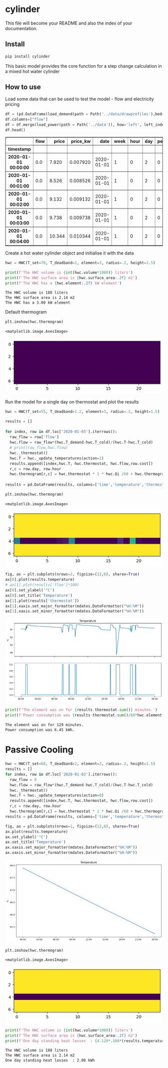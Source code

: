 cylinder
================

<!-- WARNING: THIS FILE WAS AUTOGENERATED! DO NOT EDIT! -->

This file will become your README and also the index of your
documentation.

## Install

``` sh
pip install cylinder
```

This basic model provides the core function for a step change
calculation in a mixed hot water cylinder

## How to use

Load some data that can be used to test the model - flow and electricity
pricing

``` python
df = (pd.DataFrame(load_demand(path = Path('../data/drawprofiles'),bed=5,unit=4)))
df.columns=["flow"]
df = df.merge(load_power(path = Path('../data')), how='left', left_index=True, right_index=True)
df.head()
```

<div>
<style scoped>
    .dataframe tbody tr th:only-of-type {
        vertical-align: middle;
    }

    .dataframe tbody tr th {
        vertical-align: top;
    }

    .dataframe thead th {
        text-align: right;
    }
</style>
<table border="1" class="dataframe">
  <thead>
    <tr style="text-align: right;">
      <th></th>
      <th>flow</th>
      <th>price</th>
      <th>price_kw</th>
      <th>date</th>
      <th>week</th>
      <th>hour</th>
      <th>day</th>
      <th>peak</th>
      <th>tou</th>
      <th>cost</th>
      <th>n_cost</th>
      <th>sr_cost</th>
      <th>lr_cost</th>
    </tr>
    <tr>
      <th>timestamp</th>
      <th></th>
      <th></th>
      <th></th>
      <th></th>
      <th></th>
      <th></th>
      <th></th>
      <th></th>
      <th></th>
      <th></th>
      <th></th>
      <th></th>
      <th></th>
    </tr>
  </thead>
  <tbody>
    <tr>
      <th>2020-01-01 00:00:00</th>
      <td>0.0</td>
      <td>7.920</td>
      <td>0.007920</td>
      <td>2020-01-01</td>
      <td>1</td>
      <td>0</td>
      <td>2</td>
      <td>0</td>
      <td>0.02</td>
      <td>0.027920</td>
      <td>-0.22080</td>
      <td>0.162438</td>
      <td>0.149272</td>
    </tr>
    <tr>
      <th>2020-01-01 00:01:00</th>
      <td>0.0</td>
      <td>8.526</td>
      <td>0.008526</td>
      <td>2020-01-01</td>
      <td>1</td>
      <td>0</td>
      <td>2</td>
      <td>0</td>
      <td>0.02</td>
      <td>0.028526</td>
      <td>-0.21474</td>
      <td>0.158675</td>
      <td>0.145694</td>
    </tr>
    <tr>
      <th>2020-01-01 00:02:00</th>
      <td>0.0</td>
      <td>9.132</td>
      <td>0.009132</td>
      <td>2020-01-01</td>
      <td>1</td>
      <td>0</td>
      <td>2</td>
      <td>0</td>
      <td>0.02</td>
      <td>0.029132</td>
      <td>-0.20868</td>
      <td>0.155010</td>
      <td>0.142235</td>
    </tr>
    <tr>
      <th>2020-01-01 00:03:00</th>
      <td>0.0</td>
      <td>9.738</td>
      <td>0.009738</td>
      <td>2020-01-01</td>
      <td>1</td>
      <td>0</td>
      <td>2</td>
      <td>0</td>
      <td>0.02</td>
      <td>0.029738</td>
      <td>-0.20262</td>
      <td>0.151437</td>
      <td>0.138888</td>
    </tr>
    <tr>
      <th>2020-01-01 00:04:00</th>
      <td>0.0</td>
      <td>10.344</td>
      <td>0.010344</td>
      <td>2020-01-01</td>
      <td>1</td>
      <td>0</td>
      <td>2</td>
      <td>0</td>
      <td>0.02</td>
      <td>0.030344</td>
      <td>-0.19656</td>
      <td>0.147952</td>
      <td>0.135645</td>
    </tr>
  </tbody>
</table>
</div>

Create a hot water cylinder object and initialise it with the data

``` python
hwc = HWC(T_set=70, T_deadband=2, element=3, radius=.2, height=1.5)
```

``` python
print(f'The HWC volume is {int(hwc.volume*1000)} liters')
print(f'The HWC surface area is {hwc.surface_area:.2f} m2')
print(f'The HWC has a {hwc.element:.2f} kW element')
```

    The HWC volume is 188 liters
    The HWC surface area is 2.14 m2
    The HWC has a 3.00 kW element

Default thermogram

``` python
plt.imshow(hwc.thermogram)
```

    <matplotlib.image.AxesImage>

![](index_files/figure-gfm/cell-5-output-2.png)

Run the model for a single day on thermostat and plot the results

``` python
hwc = HWC(T_set=55, T_deadband=1.2, element=3, radius=.2, height=1.5)
```

``` python
results = []

for index, row in df.loc['2020-01-03'].iterrows():
  raw_flow = row['flow']
  hwc.flow = raw_flow*(hwc.T_demand-hwc.T_cold)/(hwc.T-hwc.T_cold) 
  # print(raw_flow,hwc.flow)
  hwc._thermostat()
  hwc.T = hwc._update_temperatures(action=1)
  results.append([index,hwc.T, hwc.thermostat, hwc.flow,row.cost])
  r,c = row.day, row.hour
  hwc.thermogram[r,c] = hwc.thermostat * 1 * hwc.Qi /60 + hwc.thermogram[r,c]*(1- 0.1)

results = pd.DataFrame(results, columns=['time','temperature','thermostat','flow','cost']).set_index('time')
```

``` python
plt.imshow(hwc.thermogram)
```

    <matplotlib.image.AxesImage>

![](index_files/figure-gfm/cell-8-output-2.png)

``` python
fig, ax = plt.subplots(nrows=2, figsize=(12,6), sharex=True)
ax[0].plot(results.temperature)
# ax[1].plot(results['flow']*100)
ax[0].set_ylabel('°C')
ax[0].set_title('Temperature')
ax[1].plot(results['thermostat'])
ax[1].xaxis.set_major_formatter(mdates.DateFormatter("%H:%M"))
ax[1].xaxis.set_minor_formatter(mdates.DateFormatter("%H:%M"))
```

![](index_files/figure-gfm/cell-9-output-1.png)

``` python
print(f'The element was on for {results.thermostat.sum()} minutes.')
print(f'Power consumption was {results.thermostat.sum()/60*hwc.element:.2f} kWh.')
```

    The element was on for 129 minutes.
    Power consumption was 6.45 kWh.

# Passive Cooling

``` python
hwc = HWC(T_set=68, T_deadband=2, element=3, radius=.2, height=1.5)
results = []
for index, row in df.loc['2020-01-03'].iterrows():
  raw_flow = 0
  hwc.flow = raw_flow*(hwc.T_demand-hwc.T_cold)/(hwc.T-hwc.T_cold)
  hwc._thermostat()
  hwc.T = hwc._update_temperatures(action=0)
  results.append([index,hwc.T, hwc.thermostat, hwc.flow,row.cost])
  r,c = row.day, row.hour
  hwc.thermogram[r,c] = hwc.thermostat * 1 * hwc.Qi /60 + hwc.thermogram[r,c]*(1- 0.1)
results = pd.DataFrame(results, columns=['time','temperature','thermostat','flow','cost']).set_index('time')
```

``` python
fig, ax = plt.subplots(nrows=1, figsize=(12,6), sharex=True)
ax.plot(results.temperature)
ax.set_ylabel('°C')
ax.set_title('Temperature')
ax.xaxis.set_major_formatter(mdates.DateFormatter("%H:%M"))
ax.xaxis.set_minor_formatter(mdates.DateFormatter("%H:%M"))
```

![](index_files/figure-gfm/cell-12-output-1.png)

``` python
plt.imshow(hwc.thermogram)
```

    <matplotlib.image.AxesImage>

![](index_files/figure-gfm/cell-13-output-2.png)

``` python
print(f'The HWC volume is {int(hwc.volume*1000)} liters')
print(f'The HWC surface area is {hwc.surface_area:.2f} m2')
print(f'One day standing heat losses  : {4.128*.188*(results.temperature.max()-results.temperature.min()):.2f} kWh')
```

    The HWC volume is 188 liters
    The HWC surface area is 2.14 m2
    One day standing heat losses  : 2.08 kWh
